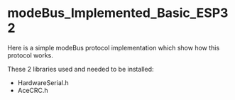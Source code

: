 # modeBus_Implemented_Basic_ESP32
Here is a simple modeBus protocol implementation which show how this protocol works.

These 2 libraries used and needed to be installed:
  * HardwareSerial.h
  * AceCRC.h
